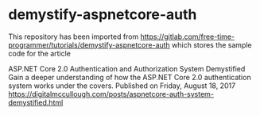 # demystify-aspnetcore-auth

This repository has been imported from https://gitlab.com/free-time-programmer/tutorials/demystify-aspnetcore-auth which stores the sample code for the article

ASP.NET Core 2.0 Authentication and Authorization System Demystified
Gain a deeper understanding of how the ASP.NET Core 2.0 authentication system works under the covers.
Published on Friday, August 18, 2017
https://digitalmccullough.com/posts/aspnetcore-auth-system-demystified.html
